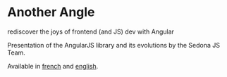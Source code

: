 Another Angle
==============
rediscover the joys of frontend (and JS) dev with Angular

Presentation of the AngularJS library and its evolutions by the Sedona JS Team.

Available in [french](http://sedona-solutions.github.io/pres-another-angle/#/) and [english](http://sedona-solutions.github.io/pres-another-angle/index-en.html#/).